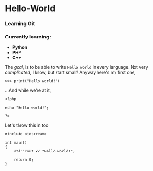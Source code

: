 # Hello-World
### Learning Git
### Currently learning: 
- **Python** 
- **PHP** 
- **C++**

The *goal*, is to be able to write `Hello world` in every language.
Not very *complicated*, I know, but start small?
Anyway here's my first one,
 
    >>> print("Hello world!")
    
...And while we're at it,
    
    <?php
    
    echo "Hello world!";
    
    ?>
Let's throw this in too

    #include <iostream>
    
    int main() 
    {
        std::cout << "Hello world!";
        
        return 0;
    }
